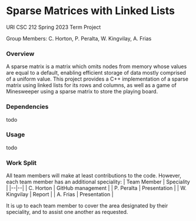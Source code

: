 # Sparse Matrices with Linked Lists
URI CSC 212 Spring 2023 Term Project

Group Members: C. Horton, P. Peralta, W. Kingvilay, A. Frias

### Overview
A sparse matrix is a matrix which omits nodes from memory whose values are equal to a default, enabling efficient storage of data mostly comprised of a uniform value. This project provides a C++ implementation of a sparse matrix using linked lists for its rows and columns, as well as a game of Minesweeper using a sparse matrix to store the playing board.

### Dependencies
todo

### Usage
todo

### Work Split
All team members will make at least contributions to the code. However, each team member has an additional speciality:
| Team Member | Speciality |
|--|--|
| C. Horton | GitHub management |
| P. Peralta | Presentation |
| W. Kingvilay | Report |
| A. Frias | Presentation |

It is up to each team member to cover the area designated by their speciality, and to assist one another as requested.
